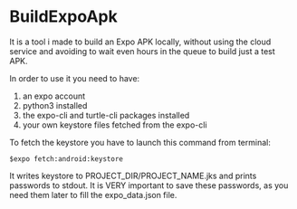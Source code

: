 # BuildExpoApk

It is a tool i made to build an Expo APK locally, without using the cloud service and avoiding to wait even hours in the queue to build just a test APK.

In order to use it you need to have:
  1) an expo account 
  2) python3 installed
  3) the expo-cli and turtle-cli packages installed
  4) your own keystore files fetched from the expo-cli
  
To fetch the keystore you have to launch this command from terminal: 
````
$expo fetch:android:keystore
````
It writes keystore to PROJECT_DIR/PROJECT_NAME.jks and prints passwords to stdout. It is VERY important to save these passwords, as you need them later to fill the expo_data.json file.
